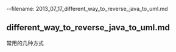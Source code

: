 --filename: 2013_07_17_different_way_to_reverse_java_to_uml.md

## different_way_to_reverse_java_to_uml.md

常用的几种方式
